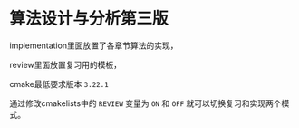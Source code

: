 # 算法设计与分析第三版

implementation里面放置了各章节算法的实现，

review里面放置复习用的模板，

cmake最低要求版本 `3.22.1`

通过修改cmakelists中的 `REVIEW` 变量为 `ON`  和 `OFF` 就可以切换复习和实现两个模式。


